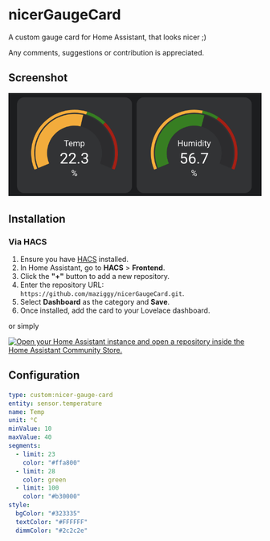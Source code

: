 # nicerGaugeCard
A custom gauge card for Home Assistant, that looks nicer ;)

Any comments, suggestions or contribution is appreciated.

## Screenshot

![Screenshot](https://raw.githubusercontent.com/maziggy/nicerGaugeCard/refs/heads/main/screenshots/nicerGaugeCard.png)

## Installation

### Via HACS

1. Ensure you have [HACS](https://hacs.xyz/) installed.
2. In Home Assistant, go to **HACS** > **Frontend**.
3. Click the **"+"** button to add a new repository.
4. Enter the repository URL: `https://github.com/maziggy/nicerGaugeCard.git`.
5. Select **Dashboard** as the category and **Save**.
6. Once installed, add the card to your Lovelace dashboard.

or simply

[![Open your Home Assistant instance and open a repository inside the Home Assistant Community Store.](https://my.home-assistant.io/badges/hacs_repository.svg)](https://my.home-assistant.io/redirect/hacs_repository/?owner=maziggy&repository=https%3A%2F%2Fgithub.com%2Fmaziggy%2FnicerGaugeCard.git&category=Dashboard)

## Configuration

```yaml
type: custom:nicer-gauge-card
entity: sensor.temperature
name: Temp
unit: °C
minValue: 10
maxValue: 40
segments:
  - limit: 23
    color: "#ffa800"
  - limit: 28
    color: green
  - limit: 100
    color: "#b30000"
style:
  bgColor: "#323335"
  textColor: "#FFFFFF"
  dimmColor: "#2c2c2e"

